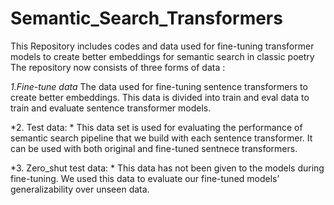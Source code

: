 # Semantic_Search_Transformers
This Repository includes codes and data used for fine-tuning transformer models to create better embeddings for semantic search in classic poetry
The repository now consists of three forms of data : 

 *1.Fine-tune data*
    The data used for fine-tuning sentence transformers to create better embeddings. 
    This data is divided into train and eval data to train and evaluate sentence transformer models.
    
 *2. Test data: *
    This data set is used for evaluating the performance of semantic search pipeline that we build with each sentence transformer.
    It can be used with both original and fine-tuned sentnece transformers.
    
 *3. Zero_shut test data: *
    This  data has not been given to the models during fine-tuning.
    We used this data to evaluate our fine-tuned models’ generalizability over unseen data.

